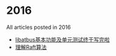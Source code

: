 # 2016

All articles posted in 2016

* [libatbus基本功能及单元测试终于写完啦](libatbus基本功能及单元测试终于写完啦.md)
* [理解Raft算法](理解Raft算法.md)